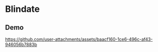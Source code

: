# Blindate  

## Demo  

https://github.com/user-attachments/assets/baacf160-1ce6-496c-af43-946056b7883b

